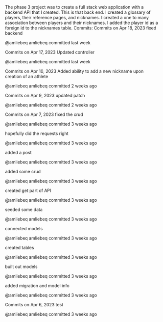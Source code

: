 The phase 3 project was to create a full stack web application with a backend API that I created. This is that back end.
I created a glossary of players, their reference pages, and nicknames. 
I created a one to many association between players and their nicknames.
I added the player id as a foreign id to the nicknames table.
Commits:
Commits on Apr 18, 2023
fixed backend

@amliebeq
amliebeq committed last week
 
Commits on Apr 17, 2023
Updated controller

@amliebeq
amliebeq committed last week
 
Commits on Apr 10, 2023
Added ability to add a new nickname upon creation of an athlete

@amliebeq
amliebeq committed 2 weeks ago
 
Commits on Apr 9, 2023
updated patch

@amliebeq
amliebeq committed 2 weeks ago
 
Commits on Apr 7, 2023
fixed the crud

@amliebeq
amliebeq committed 3 weeks ago
 
hopefully did the requests right

@amliebeq
amliebeq committed 3 weeks ago
 
added a post

@amliebeq
amliebeq committed 3 weeks ago
 
added some crud

@amliebeq
amliebeq committed 3 weeks ago
 
created get part of API

@amliebeq
amliebeq committed 3 weeks ago
 
seeded some data

@amliebeq
amliebeq committed 3 weeks ago
 
connected models

@amliebeq
amliebeq committed 3 weeks ago
 
created tables

@amliebeq
amliebeq committed 3 weeks ago
 
built out models

@amliebeq
amliebeq committed 3 weeks ago
 
added migration and model info

@amliebeq
amliebeq committed 3 weeks ago
 
Commits on Apr 6, 2023
test

@amliebeq
amliebeq committed 3 weeks ago
